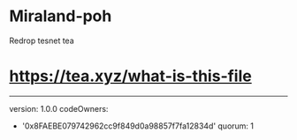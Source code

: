 # Miraland-poh
Redrop
tesnet tea
# https://tea.xyz/what-is-this-file
---
version: 1.0.0
codeOwners:
  - '0x8FAEBE079742962cc9f849d0a98857f7fa12834d'
quorum: 1
